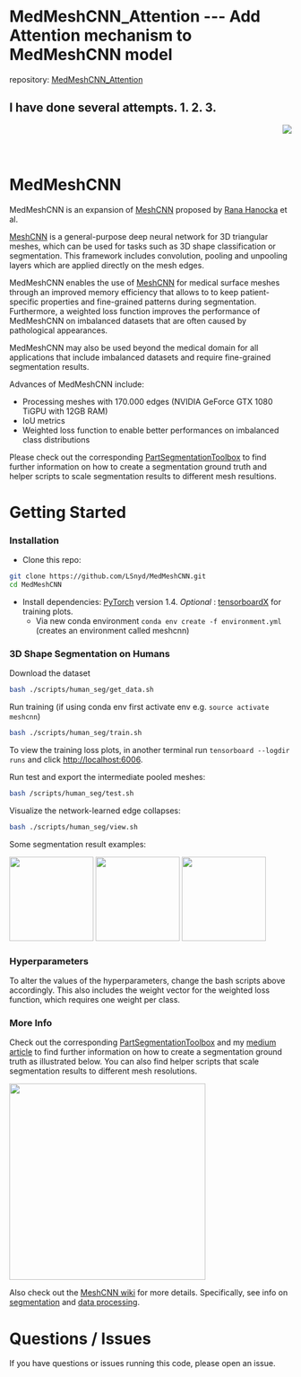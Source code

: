 # MedMeshCNN_Attention --- Add Attention mechanism to MedMeshCNN model
repository: [MedMeshCNN_Attention](https://github.com/sissioy/MedMeshCNN_Attention.git)

I have done several attempts.
1. 
2. 
3. 
---



<img src='docs/imgs/C60.png' align="right">
<br><br><br>


# MedMeshCNN

MedMeshCNN is an expansion of [MeshCNN](https://ranahanocka.github.io/MeshCNN/) proposed by  [Rana Hanocka](https://www.cs.tau.ac.il/~hanocka/) et al. 

[MeshCNN](https://ranahanocka.github.io/MeshCNN/) is a general-purpose deep neural network for 3D triangular meshes, which can be used for tasks such as 3D shape classification or segmentation. This framework includes convolution, pooling and unpooling layers which are applied directly on the mesh edges.

MedMeshCNN enables the use of [MeshCNN](https://ranahanocka.github.io/MeshCNN/) for medical surface meshes through an improved memory efficiency that allows to 
to keep patient-specific properties and fine-grained patterns during segmentation. Furthermore, a weighted loss function improves the performance of MedMeshCNN on imbalanced datasets that are often caused by pathological appearances. 

MedMeshCNN may also be used beyond the medical domain for all applications that include imbalanced datasets and require fine-grained segmentation results.

Advances of MedMeshCNN include: 
* Processing meshes with 170.000 edges (NVIDIA GeForce GTX 1080 TiGPU with 12GB RAM)
* IoU metrics
* Weighted loss function to enable better performances on imbalanced class distributions

Please check out the corresponding [PartSegmentationToolbox](https://github.com/LSnyd/PartSegmentationToolbox) to find further information on how to create a  segmentation ground truth and helper scripts to scale segmentation results to different mesh resultions. 


# Getting Started


### Installation
- Clone this repo:
```bash
git clone https://github.com/LSnyd/MedMeshCNN.git
cd MedMeshCNN
```
- Install dependencies: [PyTorch](https://pytorch.org/) version 1.4. <i> Optional </i>: [tensorboardX](https://github.com/lanpa/tensorboardX) for training plots.
  - Via new conda environment `conda env create -f environment.yml` (creates an environment called meshcnn)


### 3D Shape Segmentation on Humans
Download the dataset
```bash
bash ./scripts/human_seg/get_data.sh
```

Run training (if using conda env first activate env e.g. ```source activate meshcnn```)
```bash
bash ./scripts/human_seg/train.sh
```

To view the training loss plots, in another terminal run ```tensorboard --logdir runs``` and click [http://localhost:6006](http://localhost:6006).

Run test and export the intermediate pooled meshes:
```bash
bash /scripts/human_seg/test.sh
```

Visualize the network-learned edge collapses:
```bash
bash ./scripts/human_seg/view.sh
```

Some segmentation result examples:

<img src="/docs/imgs/shrec__10_0.png" height="150px"/> <img src="/docs/imgs/shrec__14_0.png" height="150px"/> <img src="/docs/imgs/shrec__2_0.png" height="150px"/> 

### Hyperparameters

To alter the values of the hyperparameters, change the bash scripts above accordingly. 
This also includes the weight vector for the weighted loss function, which requires one weight per class. 



### More Info


Check out the corresponding [PartSegmentationToolbox](https://github.com/LSnyd/PartSegmentationToolbox) and my [medium article](https://medium.com/@lisa_81193/how-to-perform-a-3d-segmentation-in-blender-2-82-d87300305f3f) to find further information on how to create a segmentation ground truth as illustrated below. You can also find helper scripts that scale segmentation results to different mesh resolutions. 

<img src='docs/imgs/C060_seg_fine.png' align="center" width="350px">

Also check out the [MeshCNN wiki](https://github.com/ranahanocka/MeshCNN/wiki) for more details. Specifically, see info on [segmentation](https://github.com/ranahanocka/MeshCNN/wiki/Segmentation) and [data processing](https://github.com/ranahanocka/MeshCNN/wiki/Data-Processing).


# Questions / Issues
If you have questions or issues running this code, please open an issue.
